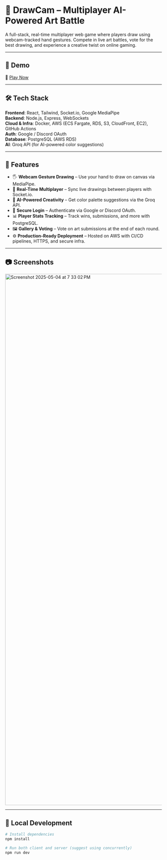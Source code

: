 # 🎨 DrawCam – Multiplayer AI-Powered Art Battle

A full-stack, real-time multiplayer web game where players draw using webcam-tracked hand gestures. Compete in live art battles, vote for the best drawing, and experience a creative twist on online gaming.

---

## 🚀 Demo
🔗 [Play Now](https://app.dcbg.win)  

---

## 🛠️ Tech Stack

**Frontend**: React, Tailwind, Socket.io, Google MediaPipe  
**Backend**: Node.js, Express, WebSockets  
**Cloud & Infra**: Docker, AWS (ECS Fargate, RDS, S3, CloudFront, EC2), GitHub Actions  
**Auth**: Google / Discord OAuth  
**Database**: PostgreSQL (AWS RDS)  
**AI**: Groq API (for AI-powered color suggestions)

---

## 🎯 Features

- 🖐️ **Webcam Gesture Drawing** – Use your hand to draw on canvas via MediaPipe.
- 🔁 **Real-Time Multiplayer** – Sync live drawings between players with Socket.io.
- 🧠 **AI-Powered Creativity** – Get color palette suggestions via the Groq API.
- 🔐 **Secure Login** – Authenticate via Google or Discord OAuth.
- 📊 **Player Stats Tracking** – Track wins, submissions, and more with PostgreSQL.
- 🖼️ **Gallery & Voting** – Vote on art submissions at the end of each round.
- ⚙️ **Production-Ready Deployment** – Hosted on AWS with CI/CD pipelines, HTTPS, and secure infra.

---

## 📷 Screenshots

<img width="1710" alt="Screenshot 2025-05-04 at 7 33 02 PM" src="https://github.com/user-attachments/assets/fbd71227-4c02-441d-8c90-97d4bd2859a0" />

---

## 🧪 Local Development

```bash
# Install dependencies
npm install

# Run both client and server (suggest using concurrently)
npm run dev
